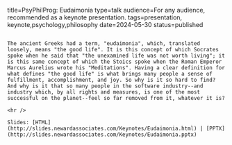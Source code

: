 title=PsyPhilProg: Eudaimonia
type=talk
audience=For any audience, recommended as a keynote presentation.
tags=presentation, keynote,psychology,philosophy
date=2024-05-30
status=published
~~~~~~

The ancient Greeks had a term, "eudaimonia", which, translated loosely, means "the good life". It is this concept of which Socrates spoke when he said that "the unexamined life was not worth living"; it is this same concept of which the Stoics spoke when the Roman Emperor Marcus Aurelius wrote his "Meditations". Having a clear definition for what defines "the good life" is what brings many people a sense of fulfillment, accomplishment, and joy. So why is it so hard to find? And why is it that so many people in the software industry--and industry which, by all rights and measures, is one of the most successful on the planet--feel so far removed from it, whatever it is?
    
<hr />

Slides: [HTML](http://slides.newardassociates.com/Keynotes/Eudaimonia.html) | [PPTX](http://slides.newardassociates.com/Keynotes/Eudaimonia.pptx)
